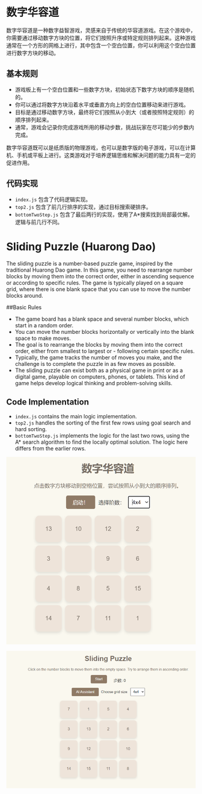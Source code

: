 # 数字华容道

数字华容道是一种数字益智游戏，灵感来自于传统的华容道游戏。在这个游戏中，你需要通过移动数字方块的位置，将它们按照升序或特定规则排列起来。这种游戏通常在一个方形的网格上进行，其中包含一个空白位置，你可以利用这个空白位置进行数字方块的移动。

## 基本规则

- 游戏板上有一个空白位置和一些数字方块，初始状态下数字方块的顺序是随机的。
- 你可以通过将数字方块沿着水平或垂直方向上的空白位置移动来进行游戏。
- 目标是通过移动数字方块，最终将它们按照从小到大（或者按照特定规则）的顺序排列起来。
- 通常，游戏会记录你完成游戏所用的移动步数，挑战玩家在尽可能少的步数内完成。

数字华容道既可以是纸质版的物理游戏，也可以是数字版的电子游戏，可以在计算机、手机或平板上进行。这类游戏对于培养逻辑思维和解决问题的能力具有一定的促进作用。

## 代码实现

- `index.js` 包含了代码逻辑实现。
- `top2.js` 包含了前几行排序的实现，通过目标搜索硬排序。
- `bottomTwoStep.js` 包含了最后两行的实现，使用了A*搜索找到局部最优解。逻辑与前几行不同。


# Sliding Puzzle (Huarong Dao)
The sliding puzzle is a number-based puzzle game, inspired by the traditional Huarong Dao game. In this game, you need to rearrange number blocks by moving them into the correct order, either in ascending sequence or according to specific rules. The game is typically played on a square grid, where there is one blank space that you can use to move the number blocks around.

##Basic Rules
- The game board has a blank space and several number blocks, which start in a random order.
- You can move the number blocks horizontally or vertically into the blank space to make moves.
- The goal is to rearrange the blocks by moving them into the correct order, either from smallest to largest or - following certain specific rules.
- Typically, the game tracks the number of moves you make, and the challenge is to complete the puzzle in as few moves as possible.
- The sliding puzzle can exist both as a physical game in print or as a digital game, playable on computers, phones, or tablets. This kind of game helps develop logical thinking and problem-solving skills.

## Code Implementation
- `index.js` contains the main logic implementation.
- `top2.js` handles the sorting of the first few rows using goal search and hard sorting.
- `bottomTwoStep.js` implements the logic for the last two rows, using the A* search algorithm to find the locally optimal solution. The logic here differs from the earlier rows.



![演示图片](./demonstration.png)

![演示图片](./english_picture.png)